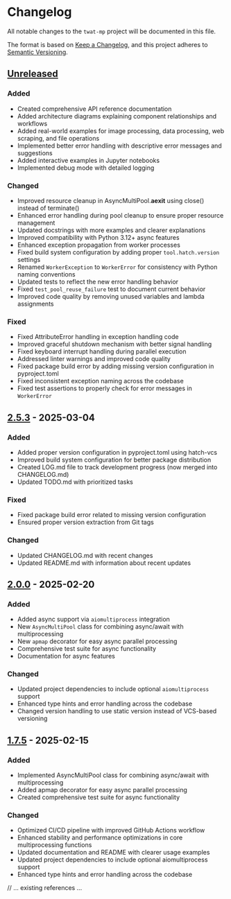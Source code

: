 # Changelog

All notable changes to the `twat-mp` project will be documented in this file.

The format is based on [Keep a Changelog](https://keepachangelog.com/en/1.1.0/),
and this project adheres to [Semantic Versioning](https://semver.org/spec/v2.0.0.html).

## [Unreleased]

### Added

- Created comprehensive API reference documentation
- Added architecture diagrams explaining component relationships and workflows
- Added real-world examples for image processing, data processing, web scraping, and file operations
- Implemented better error handling with descriptive error messages and suggestions
- Added interactive examples in Jupyter notebooks
- Implemented debug mode with detailed logging

### Changed

- Improved resource cleanup in AsyncMultiPool.__aexit__ using close() instead of terminate()
- Enhanced error handling during pool cleanup to ensure proper resource management
- Updated docstrings with more examples and clearer explanations
- Improved compatibility with Python 3.12+ async features
- Enhanced exception propagation from worker processes
- Fixed build system configuration by adding proper `tool.hatch.version` settings
- Renamed `WorkerException` to `WorkerError` for consistency with Python naming conventions
- Updated tests to reflect the new error handling behavior
- Fixed `test_pool_reuse_failure` test to document current behavior
- Improved code quality by removing unused variables and lambda assignments

### Fixed

- Fixed AttributeError handling in exception handling code
- Improved graceful shutdown mechanism with better signal handling
- Fixed keyboard interrupt handling during parallel execution
- Addressed linter warnings and improved code quality
- Fixed package build error by adding missing version configuration in pyproject.toml
- Fixed inconsistent exception naming across the codebase
- Fixed test assertions to properly check for error messages in `WorkerError`

## [2.5.3] - 2025-03-04

### Added

- Added proper version configuration in pyproject.toml using hatch-vcs
- Improved build system configuration for better package distribution
- Created LOG.md file to track development progress (now merged into CHANGELOG.md)
- Updated TODO.md with prioritized tasks

### Fixed

- Fixed package build error related to missing version configuration
- Ensured proper version extraction from Git tags

### Changed

- Updated CHANGELOG.md with recent changes
- Updated README.md with information about recent updates

## [2.0.0] - 2025-02-20

### Added

- Added async support via `aiomultiprocess` integration
- New `AsyncMultiPool` class for combining async/await with multiprocessing
- New `apmap` decorator for easy async parallel processing
- Comprehensive test suite for async functionality
- Documentation for async features

### Changed

- Updated project dependencies to include optional `aiomultiprocess` support
- Enhanced type hints and error handling across the codebase
- Changed version handling to use static version instead of VCS-based versioning

## [1.7.5] - 2025-02-15

### Added

- Implemented AsyncMultiPool class for combining async/await with multiprocessing
- Added apmap decorator for easy async parallel processing
- Created comprehensive test suite for async functionality

### Changed

- Optimized CI/CD pipeline with improved GitHub Actions workflow
- Enhanced stability and performance optimizations in core multiprocessing functions
- Updated documentation and README with clearer usage examples
- Updated project dependencies to include optional aiomultiprocess support
- Enhanced type hints and error handling across the codebase

[Unreleased]: https://github.com/twardoch/twat-mp/compare/v2.5.3...HEAD
[2.5.3]: https://github.com/twardoch/twat-mp/compare/v2.0.0...v2.5.3
[2.0.0]: https://github.com/twardoch/twat-mp/compare/v1.7.5...v2.0.0
[1.7.5]: https://github.com/twardoch/twat-mp/compare/v1.7.3...v1.7.5
// ... existing references ...
